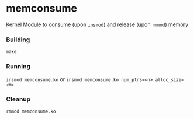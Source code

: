 # memconsume
Kernel Module to consume (upon `insmod`) and release (upon `rmmod`) memory

### Building
`make`

### Running
`insmod memconsume.ko`
or
`insmod memconsume.ko num_ptrs=<n> alloc_size=<m>`

### Cleanup
`rmmod memconsume.ko`
